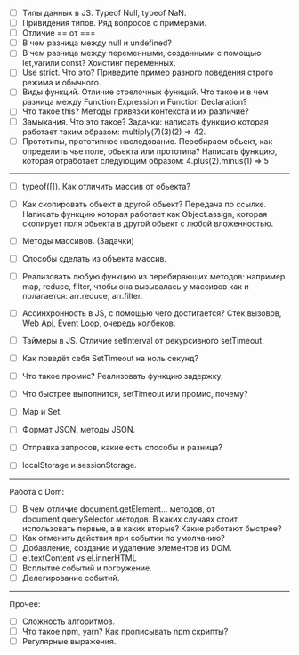 * [ ] Типы данных в JS. Typeof Null, typeof NaN.
* [ ] Привидения типов. Ряд вопросов с примерами.
* [ ] Отличие == от ===
* [ ] В чем разница между null и undefined?
* [ ] В чем разница между переменными, созданными с помощью let,varили const? Хоистинг переменных.
* [ ] Use strict. Что это? Приведите пример разного поведения строго режима и обычного.
* [ ] Виды функций. Отличие стрелочных функций. Что такое и в чем разница между Function Expression и Function Declaration?
* [ ] Что такое this? Методы привязки контекста и их различие?
* [ ] Замыкания. Что это такое? Задачки: написать функцию которая работает таким образом: multiply(7)(3)(2) => 42.
* [ ] Прототипы, прототипное наследование. Перебираем обьект, как определить чье поле, обьекта или прототипа? Написать функцию, которая отработает следующим образом: 4.plus(2).minus(1) => 5
---
* [ ] typeof([]). Как отличить массив от обьекта?
* [ ] Как скопировать обьект в другой обьект? Передача по ссылке. Написать функцию которая работает как Object.assign, которая скопирует поля обьекта в другой обьект с любой вложенностью.
* [ ] Методы массивов. (Задачки)
* [ ] Способы сделать из объекта массив.



* [ ] Реализовать любую функцию из перебирающих методов: например map, reduce, filter, чтобы она вызывалась у массивов как и полагается: arr.reduce, arr.filter.
* [ ] Ассинхронность в JS, с помощью чего достигается? Стек вызовов, Web Api, Event Loop, очередь колбеков.
* [ ] Таймеры в JS. Отличие setInterval от рекурсивного setTimeout.
* [ ] Как поведёт себя SetTimeout на ноль секунд?
* [ ] Что такое промис? Реализовать функцию задержку.
* [ ] Что быстрее выполнится, setTimeout или промис, почему?
* [ ] Map и Set.
* [ ] Формат JSON, методы JSON.
* [ ] Отправка запросов, какие есть способы и разница?
* [ ] localStorage и sessionStorage.

---

Работа с Dom:

* [ ] В чем отличие document.getElement... методов, от document.querySelector методов. В каких случаях стоит использовать первые, а в каких вторые? Какие работают быстрее?
* [ ] Как отменить действия при событии по умолчанию?
* [ ] Добавление, создание и удаление элементов из DOM.
* [ ] el.textContent vs el.innerHTML
* [ ] Всплытие событий и погружение.
* [ ] Делегирование событий.

---

Прочее:

* [ ] Сложность алгоритмов.
* [ ] Что такое npm, yarn? Как прописывать npm скрипты?
* [ ] Регулярные выражения.
